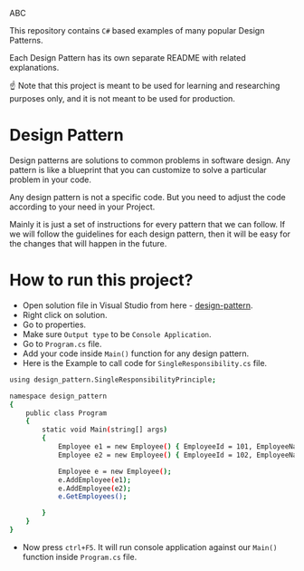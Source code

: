 ABC

This repository contains ```C#``` based examples of many popular Design Patterns.

Each Design Pattern has its own separate README with related explanations.

☝ Note that this project is meant to be used for learning and researching purposes only, and it is not meant to be used for production.

# Design Pattern
Design patterns are solutions to common problems in software design. Any pattern is like a blueprint that you can customize to solve a particular problem in your code.

Any design pattern is not a specific code. But you need to adjust the code according to your need in your Project.

Mainly it is just a set of instructions for every pattern that we can follow. If we will follow the guidelines for each design pattern, then it will be easy for the changes that will happen in the future.

# How to run this project?
- Open solution file in Visual Studio from here - [design-pattern](https://github.com/jay191193/design-pattern/blob/main/design-pattern/design-pattern.sln).
- Right click on solution. 
- Go to properties.
- Make sure ```Output type``` to be ```Console Application```.
- Go to ```Program.cs``` file.
- Add your code inside ```Main()``` function for any design pattern.
- Here is the Example to call code for ```SingleResponsibility.cs``` file.
```sh
using design_pattern.SingleResponsibilityPrinciple;

namespace design_pattern
{
    public class Program
    {
        static void Main(string[] args)
        {
            Employee e1 = new Employee() { EmployeeId = 101, EmployeeName = "Jay Ponkia",  DepartmentId = 1};
            Employee e2 = new Employee() { EmployeeId = 102, EmployeeName = "Neel Ponkia",  DepartmentId = 2};

            Employee e = new Employee();
            e.AddEmployee(e1);
            e.AddEmployee(e2);
            e.GetEmployees();

        }
    }
}
```
- Now press ```ctrl+F5```. It will run console application against our ```Main()``` function inside ```Program.cs``` file.
